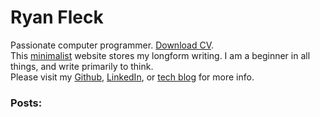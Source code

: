 # Ryan Fleck

Passionate computer programmer. [Download CV](https://github.com/RyanFleck/Projects/raw/master/tex/Resume/RCF_CV_W19.pdf).  
This [minimalist](/posts/digital-minimalism) website stores my longform
writing. I am a beginner in all things, and write primarily to think.   
Please visit my [Github](https://github.com/ryanfleck/),
[LinkedIn](https://www.linkedin.com/in/ryan-c-fleck/), or [tech blog](https://ryanfleck.github.io) for more info.

### Posts:
